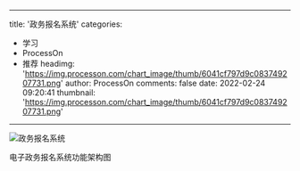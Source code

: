 
---
title: '政务报名系统'
categories: 
 - 学习
 - ProcessOn
 - 推荐
headimg: 'https://img.processon.com/chart_image/thumb/6041cf797d9c083749207731.png'
author: ProcessOn
comments: false
date: 2022-02-24 09:20:41
thumbnail: 'https://img.processon.com/chart_image/thumb/6041cf797d9c083749207731.png'
---

<div>   
<img class="thumb" alt="政务报名系统" src="https://img.processon.com/chart_image/thumb/6041cf797d9c083749207731.png" referrerpolicy="no-referrer">
<p>电子政务报名系统功能架构图</p>  
</div>
            